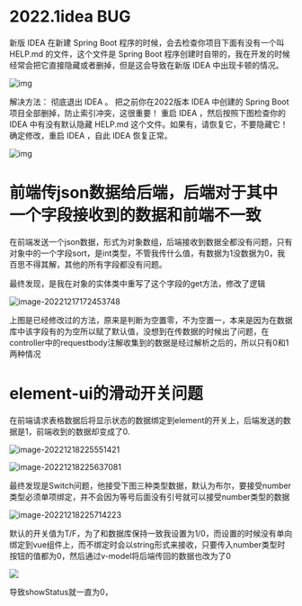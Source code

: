 # 2022.1idea BUG

新版 IDEA 在新建 Spring Boot 程序的时候，会去检查你项目下面有没有一个叫 HELP.md 的文件，这个文件是 Spring Boot 程序创建时自带的，我在开发的时候经常会把它直接隐藏或者删掉，但是这会导致在新版 IDEA 中出现卡顿的情况。

![img](https://img-blog.csdnimg.cn/aab05eac17f9450cb7ffadd1dc32a432.png?x-oss-process=image/watermark,type_d3F5LXplbmhlaQ,shadow_50,text_Q1NETiBAVGhpbmtTdHU=,size_20,color_FFFFFF,t_70,g_se,x_16)

解决方法：
彻底退出 IDEA 。
把之前你在2022版本 IDEA 中创建的 Spring Boot 项目全部删掉，防止索引冲突，这很重要！
重启 IDEA ，然后按照下图检查你的 IDEA 中有没有默认隐藏 HELP.md 这个文件。如果有，请恢复它，不要隐藏它！确定修改，重启 IDEA ，自此 IDEA 恢复正常。

![img](https://img-blog.csdnimg.cn/469a45766b2440caa1487c2ec254121a.png?x-oss-process=image/watermark,type_d3F5LXplbmhlaQ,shadow_50,text_Q1NETiBAVGhpbmtTdHU=,size_20,color_FFFFFF,t_70,g_se,x_16)

# 前端传json数据给后端，后端对于其中一个字段接收到的数据和前端不一致

在前端发送一个json数据，形式为对象数组，后端接收到数据全都没有问题，只有对象中的一个字段sort，是int类型，不管我传什么值，有数据为1没数据为0，我百思不得其解，其他的所有字段都没有问题。

最终发现，是我在对象的实体类中重写了这个字段的get方法，修改了逻辑

![image-20221217172453748](D:\笔记\错误日志.assets\image-20221217172453748.png)

上图是已经修改过的方法，原来是判断为空置零，不为空置一，本来是因为在数据库中该字段有的为空所以赋了默认值，没想到在传数据的时候出了问题，在controller中的requestbody注解收集到的数据是经过解析之后的，所以只有0和1两种情况

# element-ui的滑动开关问题

在前端请求表格数据后将显示状态的数据绑定到element的开关上，后端发送的数据是1，前端收到的数据却变成了0.

![image-20221218225551421](D:\笔记\错误日志.assets\image-20221218225551421.png)

![image-20221218225637081](D:\笔记\错误日志.assets\image-20221218225637081.png)

最终发现是Switch问题，他接受下图三种类型数据，默认为布尔，要接受number类型必须单项绑定，并不会因为等号后面没有引号就可以接受number类型的数据

![image-20221218225714223](D:\笔记\错误日志.assets\image-20221218225714223.png)

默认的开关值为T/F，为了和数据库保持一致我设置为1/0，而设置的时候没有单向绑定到vue组件上，而不绑定时会以string形式来接收，只要传入number类型时按钮的值都为0，然后通过v-model将后端传回的数据也改为了0

![](D:\笔记\错误日志.assets\image-20221218230957797.png)

导致showStatus就一直为0，